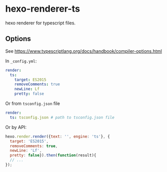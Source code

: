 # hexo-renderer-ts
hexo renderer for typescript files. 

## Options
See <https://www.typescriptlang.org/docs/handbook/compiler-options.html>

In `_config.yml`:
```yaml
render:
  ts:
    target: ES2015
    removeComments: true
    newLine: Lf
    pretty: false
```
Or from `tsconfig.json` file
```yaml
render:
  ts: tsconfig.json # path to tsconfig.json file
```
Or by API:
```javascript
hexo.render.render({text: '', engine: 'ts'}, {
  target: 'ES2015',
  removeComments: true, 
  newLine: 'Lf', 
  pretty: false}).then(function(result){
  // ...
});
```
